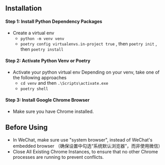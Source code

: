 ## Installation

#### Step 1: Install Python Dependency Packages

* Create a virtual env 
  * `python -m venv venv` 
  * `poetry config virtualenvs.in-project true` , then `poetry init` , then `poetry install`

#### Step 2: Activate Python Venv or Poetry

* Activate your python virtual env
  Depending on your venv, take one of the following approaches
  * `cd venv` and then `.\Scripts\activate.exe`
  * `poetry shell`
  

#### Step 3: Install Google Chrome Browser

* Make sure you have Chrome installed.

## Before Using

* In WeChat, make sure use "system browser", instead of WeChat's embedded browser （确保设置中勾选“系统默认浏览器”，而非使用微信）
* Close All Existing Chrome Instances, to ensure that no other Chrome processes are running to prevent conflicts.

